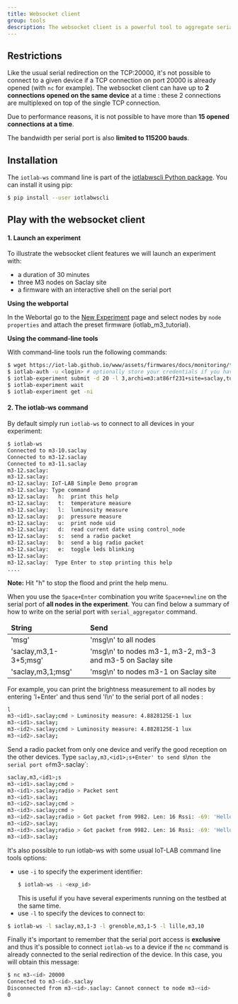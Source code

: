 ```yaml
---
title: Websocket client
group: tools
description: The websocket client is a powerful tool to aggregate serial port (UART) of all your experiment nodes even from different sites. This client automatically connects to the websocket server of each site and gather all connections in one call. Each websocket server connects to the devices of its site.
---
```


## Restrictions

Like the usual serial redirection on the TCP:20000, it's not possible to connect
to a given device if a TCP connection on port 20000 is already opened (with
`nc` for example).
The websocket client can have up to **2 connections opened on the same device**
at a time : these 2 connections are multiplexed on top of the single TCP
connection.

Due to performance reasons, it is not possible to have more than
**15 opened connections at a time**.

The bandwidth per serial port is also **limited to 115200 bauds**.

## Installation

The `iotlab-ws` command line is part of the
[iotlabwscli Python package](https://pypi.org/project/iotlabwscli/). You can
install it using pip:

```bash
$ pip install --user iotlabwscli
```

## Play with the websocket client

#### 1. Launch an experiment

To illustrate the websocket client features we will launch an experiment with:

* a duration of 30 minutes
* three M3 nodes on Saclay site
* a firmware with an interactive shell on the serial port

**Using the webportal**

In the Webortal go to the
[New Experiment](https://www.iot-lab.info/testbed/experiment) page and select nodes by `node properties` and attach the preset firmware (iotlab_m3_tutorial).

**Using the command-line tools**

With command-line tools run the following commands:

``` bash
$ wget https://iot-lab.github.io/www/assets/firmwares/docs/monitoring/tutorial_m3.elf
$ iotlab-auth -u <login> # optionally store your credentials if you haven't done it before.
$ iotlab-experiment submit -d 20 -l 3,archi=m3:at86rf231+site=saclay,tutorial_m3.elf
$ iotlab-experiment wait
$ iotlab-experiment get -ni
```

#### 2. The iotlab-ws command

By default simply run `iotlab-ws` to connect to all devices in your experiment:

``` bash
$ iotlab-ws
Connected to m3-10.saclay
Connected to m3-12.saclay
Connected to m3-11.saclay
m3-12.saclay: 
m3-12.saclay: 
m3-12.saclay: IoT-LAB Simple Demo program
m3-12.saclay: Type command
m3-12.saclay: 	h:	print this help
m3-12.saclay: 	t:	temperature measure
m3-12.saclay: 	l:	luminosity measure
m3-12.saclay: 	p:	pressure measure
m3-12.saclay: 	u:	print node uid
m3-12.saclay: 	d:	read current date using control_node
m3-12.saclay: 	s:	send a radio packet
m3-12.saclay: 	b:	send a big radio packet
m3-12.saclay: 	e:	toggle leds blinking
m3-12.saclay: 
m3-12.saclay:  Type Enter to stop printing this help
....
```

**Note:** Hit "h" to stop the flood and print the help menu.


When you use the `Space+Enter` combination you write `Space+newline` on the
serial port of **all nodes in the experiment**. You can find below a summary of
how to write on the serial port with `serial_aggregator` command.

<table class="table table-striped">
    <thead>
        <tr>
            <td><b>String</b></td>
            <td><b>Send</b></td>
        </tr>
    </thead>
    <tbody>
    <tr>
        <td>'msg'</td>
        <td>'msg\n'  to all nodes</td>
    </tr>
    <tr>
        <td>'saclay,m3,1-3+5;msg'</td>
        <td>'msg\n' to nodes m3-1, m3-2, m3-3 and m3-5 on Saclay site</td>
    </tr>
    <tr>
        <td>'saclay,m3,1;msg'</td>
        <td>'msg\n' to nodes m3-1 on Saclay site</td>
    </tr>
    </tbody>
</table>

For example, you can print the brightness measurement to all nodes by
entering 'l+Enter' and thus send 'l\n' to the serial port of all nodes :

``` bash
l
m3-<id1>.saclay;cmd > Luminosity measure: 4.8828125E-1 lux
m3-<id1>.saclay;
m3-<id2>.saclay;cmd > Luminosity measure: 4.8828125E-1 lux
m3-<id2>.saclay;
```

Send a radio packet from only one device and verify the good reception on the
other devices. Type `saclay,m3,<id1>;s+Enter' to send `s\n` on the serial port
of `m3-<id1>.saclay`:

``` bash
saclay,m3,<id1>;s
m3-<id1>.saclay;cmd >
m3-<id1>.saclay;radio > Packet sent
m3-<id1>.saclay;
m3-<id2>.saclay;cmd >
m3-<id3>.saclay;cmd >
m3-<id2>.saclay;radio > Got packet from 9982. Len: 16 Rssi: -69: 'Hello World!: 1'
m3-<id2>.saclay;
m3-<id3>.saclay;radio > Got packet from 9982. Len: 16 Rssi: -69: 'Hello World!: 1'
m3-<id3>.saclay;
```

It's also possible to run iotlab-ws with some usual IoT-LAB command line tools
options:
- use `-i` to specify the experiment identifier:
  ```bash
  $ iotlab-ws -i <exp_id>
  ```
  This is useful if you have several experiments running on the testbed at the
  same time.
- use `-l` to specify the devices to connect to:
```bash
$ iotlab-ws -l saclay,m3,1-3 -l grenoble,m3,1-5 -l lille,m3,10
```

Finally it's important to remember that the serial port access is **exclusive**
and thus it's possible to connect `iotlab-ws` to a device if the `nc` command
is already connected to the serial redirection of the device.
In this case, you will obtain this message:

``` bash
$ nc m3-<id> 20000
Connected to m3-<id>.saclay
Disconnected from m3-<id>.saclay: Cannot connect to node m3-<id>
0
```
